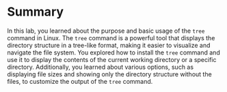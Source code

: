 # Summary

In this lab, you learned about the purpose and basic usage of the `tree` command in Linux. The `tree` command is a powerful tool that displays the directory structure in a tree-like format, making it easier to visualize and navigate the file system. You explored how to install the `tree` command and use it to display the contents of the current working directory or a specific directory. Additionally, you learned about various options, such as displaying file sizes and showing only the directory structure without the files, to customize the output of the `tree` command.
